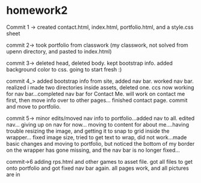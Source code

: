 # homework2

Commit 1 -> created contact.html, index.html, portfolio.html, and a style.css sheet 

commit 2-> took portfolio from classwork (my classwork, not solved from upenn directory, and pasted to index.html)

commit 3-> deleted head, deleted body. kept bootstrap info. added background color to css. going to start fresh :) 

commit 4_> added bootstrap info from site, added nav bar. worked nav bar. realized i made two directories inside assets, deleted one. ccs now working for nav bar...completed nav bar for Contact Me. will work on contact me first, then move info over to other pages... finished contact page. commit and move to portfolio. 

commit 5-> minor edits/moved nav info to portfolio...added nav to all. edited nav... giving up on nav for now... moving to content for about me....having trouble resizing the image, and getting it to snap to grid inside the wrapper... fixed image size, tried to get text to wrap, did not work...made basic changes and moving to portfolio, but noticed the bottom of my border on the wrapper has gone missing, and the nav bar is no longer fixed...

commit->6 adding rps.html and other games to asset file. got all files to get onto portfolio and got fixed nav bar again. all pages work, and all pictures are in